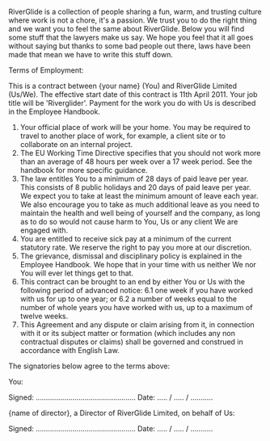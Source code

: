 RiverGlide is a collection of people sharing a fun, warm, and trusting culture where work is not a chore, it's a passion. We trust you to do the right thing and we want you to feel the same about RiverGlide. Below you will find some stuff that the lawyers make us say. We hope you feel that it all goes without saying but thanks to some bad people out there, laws have been made that mean we have to write this stuff down.

Terms of Employment:

This is a contract between {your name} (You) and RiverGlide Limited (Us/We).
The effective start date of this contract is 11th April 2011.
Your job title will be 'Riverglider'.
Payment for the work you do with Us is described in the Employee Handbook.


1. Your official place of work will be your home. You may be required to travel to another place of work, for example, a client site or to collaborate on an internal project.
2. The EU Working Time Directive specifies that you should not work more than an average of 48 hours per week over a 17 week period. See the handbook for more specific guidance. 
3. The law entitles You to a minimum of 28 days of paid leave per year. This consists of 8 public holidays and 20 days of paid leave per year. We expect you to take at least the minimum amount of leave each year. We also encourage you to take as much additional leave as you need to maintain the health and well being of yourself and the company, as long as to do so would not cause harm to You, Us or any client We are engaged with. 
4. You are entitled to receive sick pay at a minimum of the current statutory rate. We reserve the right to pay you more at our discretion.
5. The grievance, dismissal and disciplinary policy is explained in the Employee Handbook. We hope that in your time with us neither We nor You will ever let things get to that.
6. This contract can be brought to an end by either You or Us with the following period of advanced notice:
6.1 one week if you have worked with us for up to one year; or
6.2 a number of weeks equal to the number of whole years you have worked with us, up to a maximum of twelve weeks.
7. This Agreement and any dispute or claim arising from it, in connection with it or its subject matter or formation (which includes any non contractual disputes or claims) shall be  governed and construed in accordance with English Law. 

The signatories below agree to the terms above:


You:

Signed: ................................................. 
Date: ..... / ..... / ...........  


{name of director}, a Director of RiverGlide Limited, on behalf of Us: 

Signed: ................................................. 
Date: ..... / ..... / ...........
